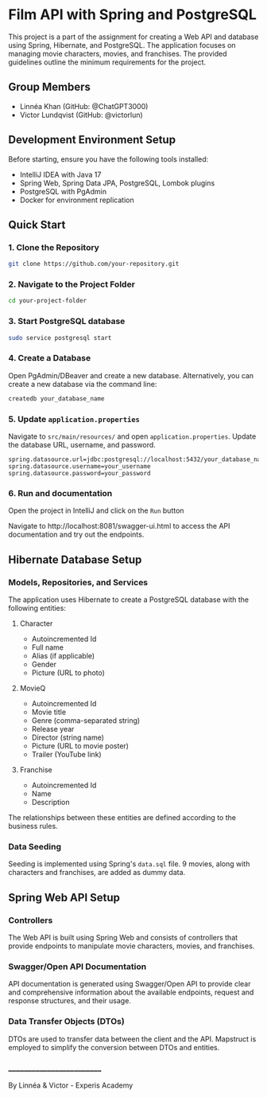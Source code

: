 # Film API with Spring and PostgreSQL

This project is a part of the assignment for creating a Web API and database using Spring, Hibernate, and PostgreSQL. The application focuses on managing movie characters, movies, and franchises. The provided guidelines outline the minimum requirements for the project.

## Group Members
- Linnéa Khan (GitHub: @ChatGPT3000)
- Victor Lundqvist (GitHub: @victorlun)

## Development Environment Setup

Before starting, ensure you have the following tools installed:

- IntelliJ IDEA with Java 17
- Spring Web, Spring Data JPA, PostgreSQL, Lombok plugins
- PostgreSQL with PgAdmin
- Docker for environment replication

## Quick Start
### 1. Clone the Repository
```bash
git clone https://github.com/your-repository.git
```
### 2.  Navigate to the Project Folder
```bash
cd your-project-folder
```
### 3. Start PostgreSQL database
```bash
sudo service postgresql start
```
### 4. Create a Database
Open PgAdmin/DBeaver and create a new database. Alternatively, you can create a new database via the command line:
```bash
createdb your_database_name
```
### 5. Update `application.properties`
Navigate to `src/main/resources/` and open `application.properties`. Update the database URL, username, and password.

```properties
spring.datasource.url=jdbc:postgresql://localhost:5432/your_database_name
spring.datasource.username=your_username
spring.datasource.password=your_password
```
### 6. Run and documentation
Open the project in IntelliJ and click on the `Run` button

Navigate to http://localhost:8081/swagger-ui.html to access the API documentation and try out the endpoints.


## Hibernate Database Setup

### Models, Repositories, and Services
The application uses Hibernate to create a PostgreSQL database with the following entities:

1. Character
    - Autoincremented Id
    - Full name
    - Alias (if applicable)
    - Gender
    - Picture (URL to photo)

2. MovieQ
    - Autoincremented Id
    - Movie title
    - Genre (comma-separated string)
    - Release year
    - Director (string name)
    - Picture (URL to movie poster)
    - Trailer (YouTube link)

3. Franchise
    - Autoincremented Id
    - Name
    - Description

The relationships between these entities are defined according to the business rules.

### Data Seeding
Seeding is implemented using Spring's `data.sql` file. 9 movies, along with characters and franchises, are added as dummy data.

## Spring Web API Setup

### Controllers
The Web API is built using Spring Web and consists of controllers that provide endpoints to manipulate movie characters, movies, and franchises.

### Swagger/Open API Documentation
API documentation is generated using Swagger/Open API to provide clear and comprehensive information about the available endpoints, request and response structures, and their usage.

### Data Transfer Objects (DTOs)
DTOs are used to transfer data between the client and the API. Mapstruct is employed to simplify the conversion between DTOs and entities.


### ________________________
By Linnéa & Victor - Experis Academy 
